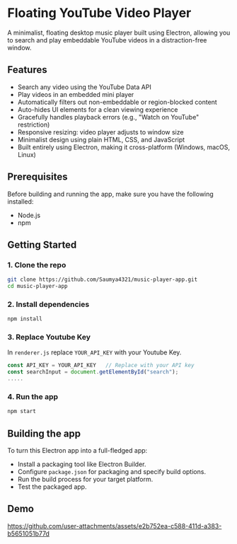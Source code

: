 # Floating YouTube Video Player

A minimalist, floating desktop music player built using Electron, allowing you to search and play embeddable YouTube videos in a distraction-free window.


## Features

- Search any video using the YouTube Data API
- Play videos in an embedded mini player
- Automatically filters out non-embeddable or region-blocked content
- Auto-hides UI elements for a clean viewing experience
- Gracefully handles playback errors (e.g., "Watch on YouTube" restriction)
- Responsive resizing: video player adjusts to window size
- Minimalist design using plain HTML, CSS, and JavaScript
- Built entirely using Electron, making it cross-platform (Windows, macOS, Linux)


## Prerequisites
Before building and running the app, make sure you have the following installed:
+ Node.js
+ npm

## Getting Started

### 1. Clone the repo

```bash
git clone https://github.com/Saumya4321/music-player-app.git
cd music-player-app
```
### 2. Install dependencies
```bash
npm install
```
### 3. Replace Youtube Key
In ```renderer.js``` replace ```YOUR_API_KEY``` with your Youtube Key.
```renderer.js
const API_KEY = YOUR_API_KEY   // Replace with your API key
const searchInput = document.getElementById("search");
.....

```

### 4. Run the app
```bash
npm start
```
## Building the app
To turn this Electron app into a full-fledged app:
+ Install a packaging tool like Electron Builder.
+ Configure ```package.json``` for packaging and specify build options.
+ Run the build process for your target platform.
+ Test the packaged app.


## Demo


https://github.com/user-attachments/assets/e2b752ea-c588-411d-a383-b5651051b77d


